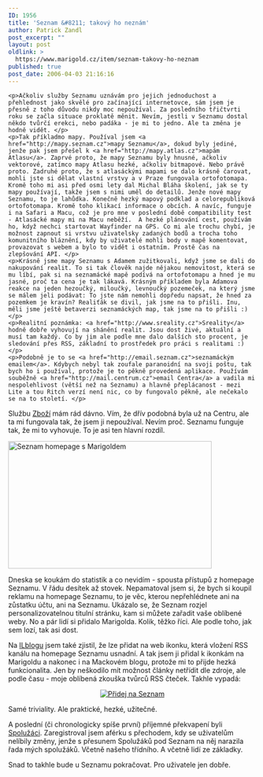 ```yaml
---
ID: 1956
title: 'Seznam &#8211; takový ho neznám'
author: Patrick Zandl
post_excerpt: ""
layout: post
oldlink: >
  https://www.marigold.cz/item/seznam-takovy-ho-neznam
published: true
post_date: 2006-04-03 21:16:16
---
```

	<p>Ačkoliv služby Seznamu uznávám pro jejich jednoduchost a přehlednost jako skvělé pro začínající internetovce, sám jsem je přesně z toho důvodu nikdy moc nepoužíval. Za posledního třičtvrti roku se začla situace proklatě měnit. Nevím, jestli v Seznamu dostal někdo tvůrčí erekci, nebo padáka - je mi to jedno. Ale ta změna je hodně vidět. </p>
	<p>Tak příkladmo mapy. Používal jsem <a href="http://mapy.seznam.cz">mapy Seznamu</a>, dokud byly jediné, jenže pak jsem přešel k <a href="http://mapy.atlas.cz">mapám Atlasu</a>. Zaprvé proto, že mapy Seznamu byly hnusné, ačkoliv vektorové, zatímco mapy Atlasu hezké, ačkoliv bitmapové. Nebo právě proto. Zadruhé proto, že s atlasáckými mapami se dalo krásně čarovat, mohli jste si dělat vlastní vrstvy a v Praze fungovala ortofotomapa. Kromě toho mi asi před osmi lety dal Michal Bláha školení, jak se ty mapy používají, takže jsem s nimi uměl do detailů. Jenže nové mapy Seznamu, to je lahůdka. Konečně hezký mapový podklad a celorepubliková ortofotomapa. Kromě toho klikací informace o obcích. A navíc, funguje i na Safari a Macu, což je pro mne v poslední době compatibility test - Atlasácké mapy mi na Macu neběží.  A hezké plánování cest, používám ho, když nechci startovat Wayfinder na GPS. Co mi ale trochu chybí, je možnost zapnout si vrstvu uživatelsky zadaných bodů a trocha toho komunitního bláznění, kdy by uživatelé mohli body v mapě komentovat, provazovat s webem a bylo to vidět i ostatním. Prostě čas na zlepšování API. </p>
	<p>Krásně jsme mapy Seznamu s Adamem zužitkovali, když jsme se dali do nakupování realit. To si tak člověk najde nějakou nemovitost, která se mu líbí, pak si na seznamácké mapě podívá na ortofotomapu a hned je mu jasné, proč ta cena je tak lákavá. Krásným příkladem byla Adamova reakce na jeden hezoučký, miloučký, levnoučký pozemeček, na který jsme se málem jeli podávat: To jste nám nemohli dopředu napsat, že hned za pozemkem je kravín? Realiťák se divil, jak jsme na to přišli. Inu, měli jsme ještě betaverzi seznamáckých map, tak jsme na to přišli :)</p>
	<p>Realitní poznámka: <a href="http://www.sreality.cz">Sreality</a> hodně dobře vyhovují na shánění realit. Jsou dost živé, aktuální a musí tam každý. Co by jim ale podle mne dalo dalších sto procent, je sledování přes RSS, základní to prostředek pro práci s realitami :)</p>
	<p>Podobně je to se <a href="http://email.seznam.cz">seznamáckým emailem</a>. Kdybych nebyl tak zoufale paranoidní na svoji poštu, tak bych ho i používal, protože je to pěkně provedená aplikace. Používám souběžně <a href="http://mail.centrum.cz">email Centra</a> a vadila mi nespolehlivost (větší než na Seznamu) a hlavně přeplácanost - mezi Lite a tou Ritch verzí není nic, co by fungovalo pěkně, ale nečekalo se na to století. </p>
<p>Službu <a href="http://zbozi.seznam.cz">Zboží</a> mám rád dávno. Vím, že dřív podobná byla už na Centru, ale ta mi fungovala tak, že jsem ji nepoužíval. Nevím proč. Seznamu funguje tak, že mi to vyhovuje. To je asi ten hlavní rozdíl.</p>
	<div class="rightbox"><img src="/wp-content/uploads/20060403-seznamhomepage.png" alt="Seznam homepage s Marigoldem" width="413" height="259" /></div>
	<p>Dneska se koukám do statistik a co nevidím - spousta přístupů z homepage Seznamu. V řádu desítek až stovek. Nepamatoval jsem si, že bych si koupil reklamu na homepage Seznamu, to je věc, kterou nepřehlédnete ani na zůstatku účtu, ani na Seznamu. Ukázalo se, že Seznam rozjel personalizovatelnou titulní stránku, kam si můžete zařadit vaše oblíbené weby. No a pár lidí si přidalo Marigolda. Kolik, těžko říci. Ale podle toho, jak sem lozí, tak asi dost. </p>
	<p>Na <a href="http://blog.lide.cz/ilblog/2006/04/03/261">ILblogu</a> jsem také zjistil, že lze přidat na web ikonku, která vložení RSS kanálu na homepage Seznamu usnadní. A tak jsem ji přidal k ikonkám na Marigoldu a nakonec i na Mackovém blogu, protože mi to přijde hezká funkcionalita. Jen by neškodilo mít možnost články netřídit dle zdroje, ale podle času - moje oblíbená zkouška tvůrců RSS čteček. Takhle vypadá:</p>
	<p style="text-align:center"><a href="http://www.seznam.cz/pridej-zpravy?url=http://www.marigold.cz/feed/rss2.xml&amp;title=Marigold.cz"><img src="http://1.im.cz/homepage/img/ico/1_ico_add_seznam_black.gif"  alt="Přidej na Seznam"/></a></p>
	<p>Samé triviality. Ale praktické, hezké, užitečné.</p>
	<p>A poslední (či chronologicky spíše první) příjemné překvapení byli <a href="http://www.spoluzaci.cz">Spolužáci</a>. Zaregistroval jsem aférku s přechodem, kdy se uživatelům nelíbily změny, jenže s přesunem Spolužáků pod Seznam na něj narazila řada mých spolužáků. Včetně našeho třídního. A včetně lidí ze základky.</p>
	<p>Snad to takhle bude u Seznamu pokračovat. Pro uživatele jen dobře.
</p>